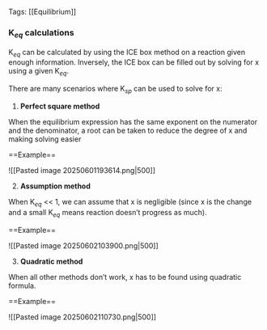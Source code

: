 Tags: [[Equilibrium]]

### K$_{eq}$ calculations

K$_{eq}$ can be calculated by using the ICE box method on a reaction given enough information. Inversely, the ICE box can be filled out by solving for x using a given K$_{eq}$.

There are many scenarios where K$_{sp}$ can be used to solve for x:

1. **Perfect square method**

When the equilibrium expression has the same exponent on the numerator and the denominator, a root can be taken to reduce the degree of x and making solving easier

==Example==

![[Pasted image 20250601193614.png|500]]

2. **Assumption method**

When K$_{eq}$ << 1, we can assume that x is negligible (since x is the change and a small K$_{eq}$ means reaction doesn’t progress as much).

==Example==

![[Pasted image 20250602103900.png|500]]

3. **Quadratic method**

When all other methods don’t work, x has to be found using quadratic formula.

==Example==

![[Pasted image 20250602110730.png|500]]
